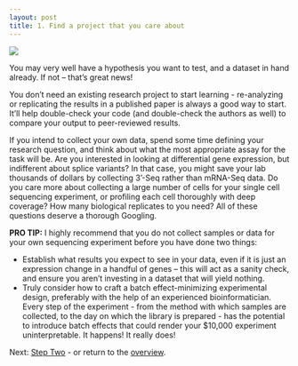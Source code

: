 ```yaml
---
layout: post
title: 1. Find a project that you care about
---
```


<img class="center" src ="https://gfycat.com/personalgrizzledhoki-harry-potter-magic-wand">

You may very well have a hypothesis you want to test, and a dataset in hand already. If not – that’s great news! 

You don’t need an existing research project to start learning - re-analyzing or replicating the results in a published paper is always a good way to start. It’ll help double-check your code (and double-check the authors as well) to compare your output to peer-reviewed results.

If you intend to collect your own data, spend some time defining your research question, and think about what the most appropriate assay for the task will be. Are you interested in looking at differential gene expression, but indifferent about splice variants? In that case, you might save your lab thousands of dollars by collecting 3’-Seq rather than mRNA-Seq data. Do you care more about collecting a large number of cells for your single cell sequencing experiment, or profiling each cell thoroughly with deep coverage? How many biological replicates to you need? All of these questions deserve a thorough Googling.

<p class="message">
  <b>PRO TIP:</b> I highly recommend that you do not collect samples or data for your own sequencing experiment before you have done two things:

* Establish what results you expect to see in your data, even if it is just an expression change in a handful of genes – this will act as a sanity check, and ensure you aren’t investing in a dataset that will yield nothing.
* Truly consider how to craft a batch effect-minimizing experimental design, preferably with the help of an experienced bioinformatician. Every step of the experiment - from the method with which samples are collected, to the day on which the library is prepared - has the potential to introduce batch effects that could render your $10,000 experiment uninterpretable. It happens! It really does!
</p>


Next: [Step Two](https://kmuench.github.io/2020/03/18/step-2/) - or return to the [overview](https://kmuench.github.io/2020/03/18/ten-steps-to-bioinf/).
